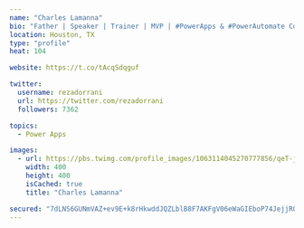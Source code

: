```yaml
---
name: "Charles Lamanna"
bio: "Father | Speaker | Trainer | MVP | #PowerApps & #PowerAutomate Community Super User | YouTuber Right-pointing triangle http://youtube.com/c/rezadorrani | Learn - Share - Clockwise rightwards and leftwards open circle arrows"
location: Houston, TX
type: "profile"
heat: 104

website: https://t.co/tAcqSdqguf

twitter:
  username: rezadorrani
  url: https://twitter.com/rezadorrani
  followers: 7362

topics:
  - Power Apps

images:
  - url: https://pbs.twimg.com/profile_images/1063114045270777856/qeT-jpWr_400x400.jpg
    width: 400
    height: 400
    isCached: true
    title: "Charles Lamanna"

secured: "7dLNS6GUNmVAZ+ev9E+k8rHkwddJQZLblB8F7AKFgV06eWaGIEboP74JejjROzsYYsjvaz6yAsXTse7MhlLn3W6AGl2Xe9BVdrF0jt4FemryZ8MCazXTMOAyRX3FIHsaa5MrLgF//e3KMfzNqmDyE+oqqWkYqxV2fRFEg8uB2XBOrtiEpS+Myz6fB0ZF/lP5EEwrYRXgtT/r4IhYfxCUH/nv4DkyMEUacNnt5Idd9Hm1DcqSya/heWayky7tbEMZchd232Wm+c7qSvY92Z2M8Mb9M4EMluAExzczcExdaoDEMffStHUd++IR/4b2dNN6qywiBt1Rw/30Ld6z4xMdHW9v3ei1KVAPiAuIOL3JuDkcfbNCxqZivAU2CvO0j/9zfXtxRVei4yncsEOc2ZMYSLD2v3q3giO8XX6JxkdJrOM=;L3L/zELRC1ewH90ECHScqQ=="
---
```


